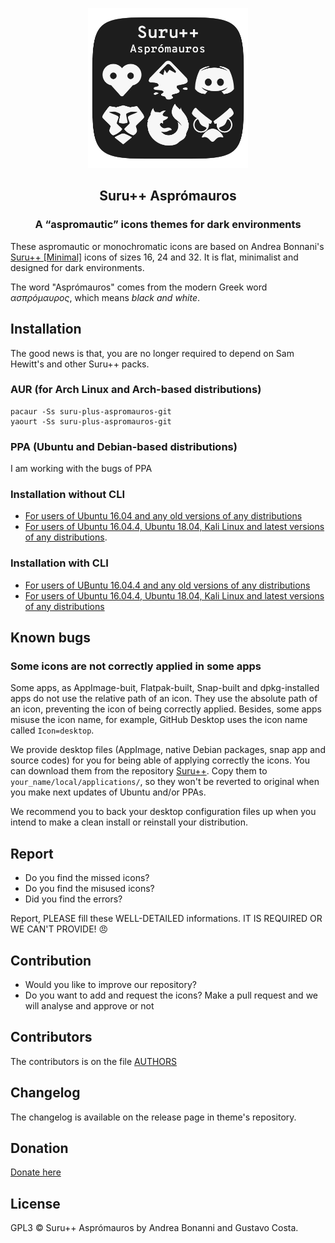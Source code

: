 <p align="center"> 
  <img src="logotype.png" alt="Title" height="256px" width="256px">
</p>

<h2 align="center">Suru++ Asprómauros</h2>

<h3 align="center">A “aspromautic” icons themes for dark environments</h3>

These aspromautic or monochromatic icons are based on Andrea Bonnani's [Suru++ [Minimal]](https://github.com/Magog64/SURU-PLUS) icons of sizes 16, 24 and 32. It is flat, minimalist and designed for dark environments. 

The word "Asprómauros" comes from the modern Greek word *ασπρόμαυρος*, which means *black and white*.

## Installation

The good news is that, you are no longer required to depend on Sam Hewitt's and other Suru++ packs.

### AUR (for Arch Linux and Arch-based distributions)

```shell
pacaur -Ss suru-plus-aspromauros-git
yaourt -Ss suru-plus-aspromauros-git
```

### PPA (Ubuntu and Debian-based distributions)

I am working with the bugs of PPA

### Installation without CLI

* [For users of Ubuntu 16.04 and any old versions of any distributions](instructions_without_cli1.md)
* [For users of Ubuntu 16.04.4, Ubuntu 18.04, Kali Linux and latest versions of any distributions](instructions_without_cli2.md).

### Installation with CLI

* [For users of UBuntu 16.04.4 and any old versions of any distributions](instructions_with_cli1.md)
* [For users of Ubuntu 16.04.4, Ubuntu 18.04, Kali Linux and latest versions of any distributions](instructions_with_cli2.md)

## Known bugs

### Some icons are not correctly applied in some apps

Some apps, as AppImage-buit, Flatpak-built, Snap-built and dpkg-installed apps do not use the relative path of an icon. They use the absolute path of an icon, preventing the icon of being correctly applied. Besides, some apps misuse the icon name, for example, GitHub Desktop uses the icon name called `Icon=desktop`.

We provide desktop files (AppImage, native Debian packages, snap app and source codes) for you for being able of applying correctly the icons. You can download them from the repository  <a href="https://github.com/gusbemacbe/suru-plus/tree/master/desktop">Suru++</a>. Copy them to `your_name/local/applications/`, so they won't be reverted to original when you make next updates of Ubuntu and/or PPAs.

We recommend you to back your desktop configuration files up when you intend to make a clean install or reinstall your distribution.

## Report

* Do you find the missed icons?
* Do you find the misused icons?
* Did you find the errors?

Report, PLEASE fill these WELL-DETAILED informations. IT IS REQUIRED OR WE CAN'T PROVIDE! 😠

## Contribution

* Would you like to improve our repository?
* Do you want to add and request the icons? Make a pull request and we will analyse and approve or not

## Contributors

The contributors is on the file [AUTHORS](AUTHORS)

## Changelog

The changelog is available on the release page in theme's repository.

## Donation

<a href="https://www.paypal.com/cgi-bin/webscr?cmd=_donations&business=gusbemacbe%40gmail%2ecom&lc=BR&item_name=Suru%2b%2b%20Project&item_number=SURU2018GBRC&currency_code=USD&bn=PP%2dDonationsBF%3abtn_donate_SM%2egif%3aNonHosted">Donate here</a>

## License

GPL3 © Suru++ Asprómauros by Andrea Bonanni and Gustavo Costa.

